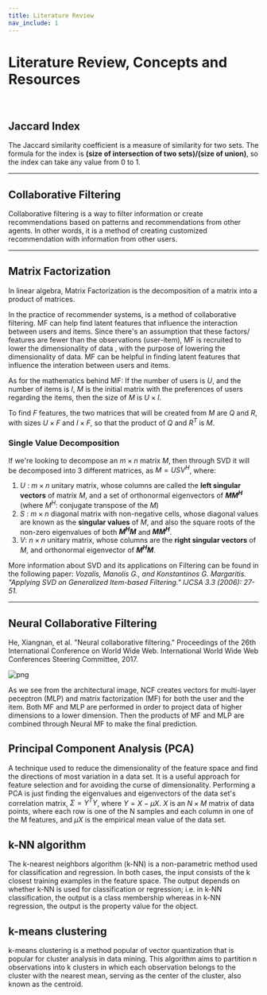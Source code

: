 ```yaml
---
title: Literature Review
nav_include: 1
---
```


# Literature Review, Concepts and Resources
&nbsp;
## Jaccard Index

The Jaccard similarity coefficient is a measure of similarity for two sets.
The formula for the index is **(size of intersection of two sets)/(size of union)**, so the index can take any value from 0 to 1.

** **

## Collaborative Filtering

Collaborative filtering is a way to filter information or create recommendations based on patterns and recommendations from other agents. In other words, it is a method of creating customized recommendation with information from other users.

** **

## Matrix Factorization

In linear algebra, Matrix Factorization is the decomposition of a matrix into a product of matrices.

In the practice of recommender systems, is a method of collaborative filtering.
MF can help find latent features that influence the interaction between users and items. Since there's an assumption that these factors/ features are fewer than the observations (user-item), MF is recruited to lower the dimensionality of data
, with the purpose of lowering the dimensionality of data. MF can be helpful in finding latent features that influence the interation between users and items.

As for the mathematics behind MF:
If the number of users is $U$, and the number of items is $I$, $M$ is the initial matrix with the preferences of users regarding the items, then the size of $M$ is $U \times I$.

To find $F$ features, the two matrices that will be created from $M$ are $Q$ and $R$, with sizes $U \times F$ and $I \times F$, so that the product of $Q$ and $R^{T}$ is $M$.

### Single Value Decomposition

If we're looking to decompose an $m \times n$ matrix $M$, then through SVD it will be decomposed into 3 different matrices, as $M = U S V^{H}$, where:

1)  $U$ : $m \times n$ unitary matrix, whose columns are called the **left singular vectors** of matrix $M$, and a set of orthonormal eigenvectors of **$MM^{H}$** (where $M^{H}$: conjugate transpose of the $M$)
2) $S$ : $m \times n$ diagonal matrix with non-negative cells, whose diagonal values are known as the **singular values** of $M$, and also the square roots of the non-zero eigenvalues of both **$M^{H} M$** and **$MM^{H}$**.
3) $V$: $n \times n$ unitary matrix, whose columns are the **right singular vectors** of $M$, and orthonormal eigenvector of **$M^{H} M$**.

More information about SVD and its applications on Filtering can be found in the following paper:
*Vozalis, Manolis G., and Konstantinos G. Margaritis. "Applying SVD on Generalized Item-based Filtering." IJCSA 3.3 (2006): 27-51.*

** **

## Neural Collaborative Filtering


He, Xiangnan, et al. "Neural collaborative filtering." Proceedings of the 26th International Conference on World Wide Web. International World Wide Web Conferences Steering Committee, 2017.

![png](lit_images/NCF.png)

As we see from the architectural image, NCF creates vectors for multi-layer peceptron (MLP) and matrix factorization (MF) for both the user and the item.
Both MF and MLP are performed in order to project data of higher dimensions to a lower dimension.
Then the products of MF and MLP are combined through Neural MF to make the final prediction.

## Principal Component Analysis (PCA)

A technique used to reduce the dimensionality of the feature space and find the directions of most variation in a data set. It is a useful approach for feature selection and for avoiding the curse of dimensionality.
Performing a PCA is just finding the eigenvalues and eigenvectors of the data set's correlation matrix, $Σ=Y^TY$, where $Y=X−μX$. $X$ is an $N×M$ matrix of data points, where each row is one of the N samples and each column in one of the M features, and $μX$ is the empirical mean value of the data set.

## k-NN algorithm

The k-nearest neighbors algorithm (k-NN) is a non-parametric method used for classification and regression. In both cases, the input consists of the k closest training examples in the feature space. The output depends on whether k-NN is used for classification or regression; i.e. in k-NN classification, the output is a class membership whereas in k-NN regression, the output is the property value for the object.

## k-means clustering

k-means clustering is a method popular of vector quantization that is popular for cluster analysis in data mining. This algorithm aims to partition n observations into k clusters in which each observation belongs to the cluster with the nearest mean, serving as the center of the cluster, also known as the centroid.
